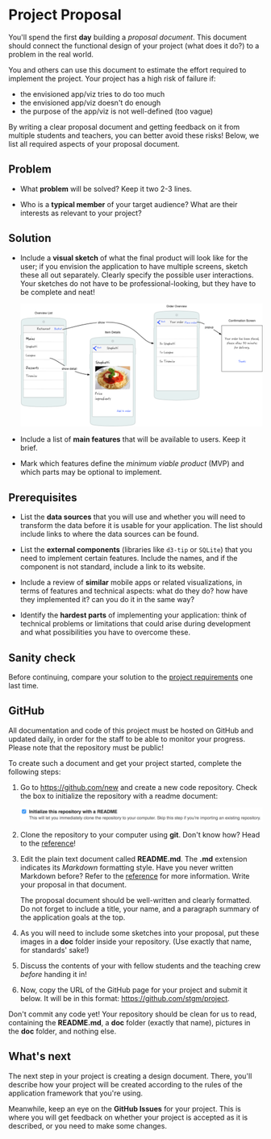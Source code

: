 # Project Proposal

You'll spend the first <strong>day</strong> building a *proposal document*. This document should connect the functional design of your project (what does it do?) to a problem in the real world.

You and others can use this document to estimate the effort required to implement the project. Your project has a high risk of failure if:

- the envisioned app/viz tries to do too much
- the envisioned app/viz doesn't do enough
- the purpose of the app/viz is not well-defined (too vague)

By writing a clear proposal document and getting feedback on it from multiple students and teachers, you can better avoid these risks! Below, we list all required aspects of your proposal document.

## Problem

- What **problem** will be solved? Keep it two 2-3 lines.

- Who is a **typical member** of your target audience? What are their interests as relevant to your project?

## Solution

- Include a **visual sketch** of what the final product will look like for the user; if you envision the application to have multiple screens, sketch these all out separately. Clearly specify the possible user interactions. Your sketches do not have to be professional-looking, but they have to be complete and neat!

    ![](screens-proposal.png)

- Include a list of **main features** that will be available to users. Keep it brief.

- Mark which features define the *minimum viable product* (MVP) and which parts may be optional to implement.

## Prerequisites

- List the **data sources** that you will use and whether you will need to transform the data before it is usable for your application. The list should include links to where the data sources can be found.

- List the **external components** (libraries like `d3-tip` or `SQLite`) that you need to implement certain features. Include the names, and if the component is not standard, include a link to its website.

- Include a review of **similar** mobile apps or related visualizations, in terms of features and technical aspects: what do they do? how have they implemented it? can you do it in the same way?

- Identify the **hardest parts** of implementing your application: think of technical problems or limitations that could arise during development and what possibilities you have to overcome these.

## Sanity check

Before continuing, compare your solution to the [project requirements](/reference/requirements) one last time.

## GitHub

All documentation and code of this project must be hosted on GitHub and updated
daily, in order for the staff to be able to monitor your progress. Please note
that the repository must be public!

To create such a document and get your project started, complete the following
steps:

1. Go to <https://github.com/new> and create a new code repository. Check the box to initialize the repository with a readme document:

   ![Check Initialize this repository with a README](readme.png)

2. Clone the repository to your computer using **git**. Don't know how? Head to the [reference](/reference/git)!

3. Edit the plain text document called **README.md**. The **.md** extension indicates its *Markdown* formatting style. Have you never written Markdown before? Refer to the [reference](/reference/markdown) for more information. Write your proposal in that document.

   The proposal document should be well-written and clearly formatted. Do not forget to include a
   title, your name, and a paragraph summary of the application goals at the top.

4. As you will need to include some sketches into your proposal, put these images in a **doc** folder inside your repository. (Use exactly that name, for standards' sake!)

5. Discuss the contents of your with fellow students and the teaching crew *before* handing it in!

6. Now, copy the URL of the GitHub page for your project and submit it below. It will be in this format: <https://github.com/stgm/project>.

Don't commit any code yet! Your repository should be clean for us to read, containing the **README.md**, a **doc** folder (exactly that name), pictures in the **doc** folder, and nothing else.

## What's next

The next step in your project is creating a design document. There, you'll describe how your project will be created according to the rules of the application framework that you're using.

Meanwhile, keep an eye on the **GitHub Issues** for your project. This is where you will get feedback on whether your project is accepted as it is described, or you need to make some changes.
